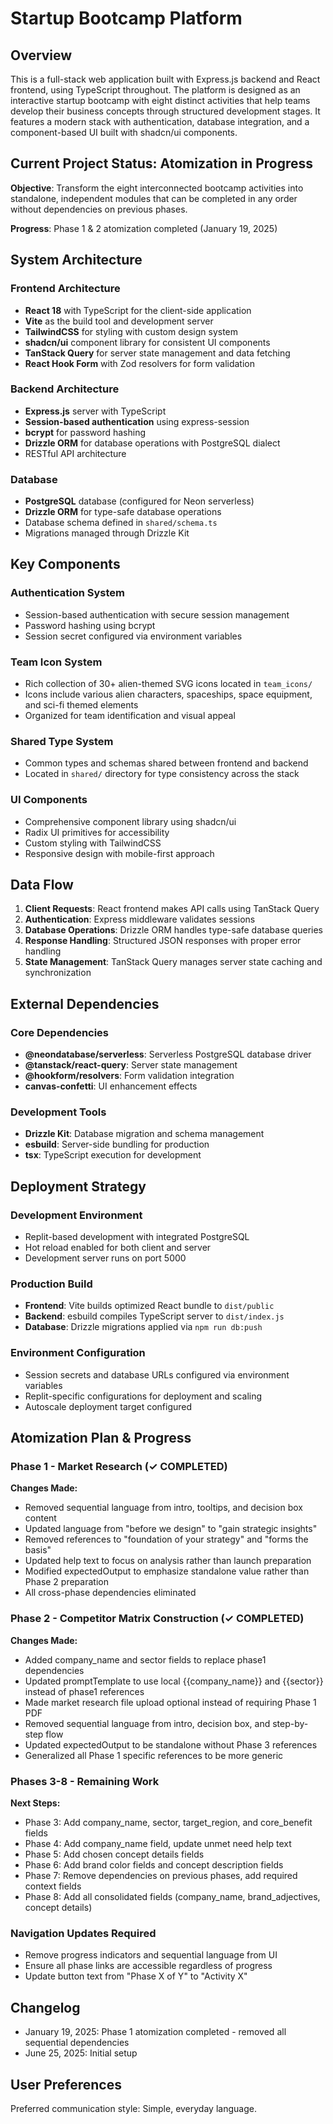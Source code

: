 # Startup Bootcamp Platform

## Overview

This is a full-stack web application built with Express.js backend and React frontend, using TypeScript throughout. The platform is designed as an interactive startup bootcamp with eight distinct activities that help teams develop their business concepts through structured development stages. It features a modern stack with authentication, database integration, and a component-based UI built with shadcn/ui components.

## Current Project Status: Atomization in Progress

**Objective**: Transform the eight interconnected bootcamp activities into standalone, independent modules that can be completed in any order without dependencies on previous phases.

**Progress**: Phase 1 & 2 atomization completed (January 19, 2025)

## System Architecture

### Frontend Architecture
- **React 18** with TypeScript for the client-side application
- **Vite** as the build tool and development server
- **TailwindCSS** for styling with custom design system
- **shadcn/ui** component library for consistent UI components
- **TanStack Query** for server state management and data fetching
- **React Hook Form** with Zod resolvers for form validation

### Backend Architecture
- **Express.js** server with TypeScript
- **Session-based authentication** using express-session
- **bcrypt** for password hashing
- **Drizzle ORM** for database operations with PostgreSQL dialect
- RESTful API architecture

### Database
- **PostgreSQL** database (configured for Neon serverless)
- **Drizzle ORM** for type-safe database operations
- Database schema defined in `shared/schema.ts`
- Migrations managed through Drizzle Kit

## Key Components

### Authentication System
- Session-based authentication with secure session management
- Password hashing using bcrypt
- Session secret configured via environment variables

### Team Icon System
- Rich collection of 30+ alien-themed SVG icons located in `team_icons/`
- Icons include various alien characters, spaceships, space equipment, and sci-fi themed elements
- Organized for team identification and visual appeal

### Shared Type System
- Common types and schemas shared between frontend and backend
- Located in `shared/` directory for type consistency across the stack

### UI Components
- Comprehensive component library using shadcn/ui
- Radix UI primitives for accessibility
- Custom styling with TailwindCSS
- Responsive design with mobile-first approach

## Data Flow

1. **Client Requests**: React frontend makes API calls using TanStack Query
2. **Authentication**: Express middleware validates sessions
3. **Database Operations**: Drizzle ORM handles type-safe database queries
4. **Response Handling**: Structured JSON responses with proper error handling
5. **State Management**: TanStack Query manages server state caching and synchronization

## External Dependencies

### Core Dependencies
- **@neondatabase/serverless**: Serverless PostgreSQL database driver
- **@tanstack/react-query**: Server state management
- **@hookform/resolvers**: Form validation integration
- **canvas-confetti**: UI enhancement effects

### Development Tools
- **Drizzle Kit**: Database migration and schema management
- **esbuild**: Server-side bundling for production
- **tsx**: TypeScript execution for development

## Deployment Strategy

### Development Environment
- Replit-based development with integrated PostgreSQL
- Hot reload enabled for both client and server
- Development server runs on port 5000

### Production Build
- **Frontend**: Vite builds optimized React bundle to `dist/public`
- **Backend**: esbuild compiles TypeScript server to `dist/index.js`
- **Database**: Drizzle migrations applied via `npm run db:push`

### Environment Configuration
- Session secrets and database URLs configured via environment variables
- Replit-specific configurations for deployment and scaling
- Autoscale deployment target configured

## Atomization Plan & Progress

### Phase 1 - Market Research (✓ COMPLETED)
**Changes Made:**
- Removed sequential language from intro, tooltips, and decision box content
- Updated language from "before we design" to "gain strategic insights"
- Removed references to "foundation of your strategy" and "forms the basis"
- Updated help text to focus on analysis rather than launch preparation
- Modified expectedOutput to emphasize standalone value rather than Phase 2 preparation
- All cross-phase dependencies eliminated

### Phase 2 - Competitor Matrix Construction (✓ COMPLETED)
**Changes Made:**
- Added company_name and sector fields to replace phase1 dependencies
- Updated promptTemplate to use local {{company_name}} and {{sector}} instead of phase1 references
- Made market research file upload optional instead of requiring Phase 1 PDF
- Removed sequential language from intro, decision box, and step-by-step flow
- Updated expectedOutput to be standalone without Phase 3 references
- Generalized all Phase 1 specific references to be more generic

### Phases 3-8 - Remaining Work
**Next Steps:**
- Phase 3: Add company_name, sector, target_region, and core_benefit fields
- Phase 4: Add company_name field, update unmet need help text
- Phase 5: Add chosen concept details fields
- Phase 6: Add brand color fields and concept description fields
- Phase 7: Remove dependencies on previous phases, add required context fields
- Phase 8: Add all consolidated fields (company_name, brand_adjectives, concept details)

### Navigation Updates Required
- Remove progress indicators and sequential language from UI
- Ensure all phase links are accessible regardless of progress
- Update button text from "Phase X of Y" to "Activity X"

## Changelog

- January 19, 2025: Phase 1 atomization completed - removed all sequential dependencies
- June 25, 2025: Initial setup

## User Preferences

Preferred communication style: Simple, everyday language.